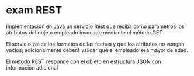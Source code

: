 # exam REST
Implementación en Java un servicio Rest que reciba como parámetros los atributos del objeto empleado invocado mediante el método GET. 

El servicio valida los formatos de las fechas y que los atributos no vengan vacíos, adicionalmente deberá validar que el empleado sea mayor de edad.

El método REST responde con el objeto en estructura JSON con información adicional
